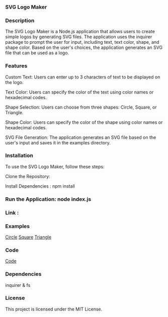 ### SVG Logo Maker

### Description
The SVG Logo Maker is a Node.js application that allows users to create simple logos by generating SVG files. The application uses the inquirer package to prompt the user for input, including text, text color, shape, and shape color. Based on the user's choices, the application generates an SVG file that can be used as a logo.

### Features
Custom Text: Users can enter up to 3 characters of text to be displayed on the logo.

Text Color: Users can specify the color of the text using color names or hexadecimal codes.

Shape Selection: Users can choose from three shapes: Circle, Square, or Triangle.

Shape Color: Users can specify the color of the shape using color names or hexadecimal codes.

SVG File Generation: The application generates an SVG file based on the user's input and saves it in the examples directory.

### Installation
To use the SVG Logo Maker, follow these steps:

Clone the Repository:

Install Dependencies : npm install

### Run the Application: node index.js

### Link : 

### Examples
[Circle](./images/circle.example.png)
[Square](./images/square.example.png)
[Triangle](./images/triangle.example.png)
### Code
[Code](./images/code.png)

### Dependencies
inquirer & fs

### License 
This project is licensed under the MIT License.

